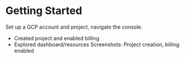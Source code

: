 # Getting Started
Set up a GCP account and project, navigate the console.
- Created project and enabled billing
- Explored dashboard/resources
Screenshots: Project creation, billing enabled

